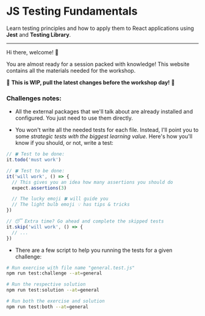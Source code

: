 # JS Testing Fundamentals

<p class="light">Learn testing principles and how to apply them to React applications using <b>Jest</b> and <b>Testing Library</b>.</p>

---

Hi there, welcome! 👋

You are almost ready for a session packed with knowledge! This website contains all the materials needed for the workshop.

🚧 **This is WIP, pull the latest changes before the workshop day!** 🚧

<!--
Access [JS Testing slides](TODO-LINK) for a theoric complement to this learning journey.

We'll talk and practice the following topics:
-->

### Challenges notes:

- All the external packages that we'll talk about are already installed and configured. You just need to use them directly.

- You won't write all the needed tests for each file. Instead, I'll point you to some _strategic tests with the biggest learning value_. Here's how you'll know if you should, or not, write a test:

```js
// 🍀 Test to be done:
it.todo('must work')

// 🍀 Test to be done:
it('will work', () => {
  // This gives you an idea how many assertions you should do
  expect.assertions(3)

  // The lucky emoji 🍀 will guide you
  // The light bulb emoji 💡 has tips & tricks
})

// 😴 Extra time? Go ahead and complete the skipped tests
it.skip('will work', () => {
  // ...
})
```

- There are a few script to help you running the tests for a given challenge:

```bash
# Run exercise with file name "general.test.js"
npm run test:challenge --at=general

# Run the respective solution
npm run test:solution --at=general

# Run both the exercise and solution
npm run test:both --at=general
```
